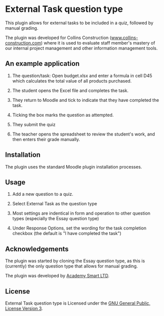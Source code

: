 # External Task question type
This plugin allows for external tasks to be included in a quiz, followed by manual grading.

The plugin was developed for Collins Construction (www.collins-construction.com) where it is used to evaluate staff member's mastery of our internal project management and other information management tools.

## An example application
1. The question/task: Open budget.xlsx and enter a formula in cell D45 which calculates the total value of all products purchased.

2. The student opens the Excel file and completes the task.

3. They return to Moodle and tick to indicate that they have completed the task.

4. Ticking the box marks the question as attempted.

5. They submit the quiz

6. The teacher opens the spreadsheet to review the student's work, and then enters their grade manually.

## Installation

The plugin uses the standard Moodle plugin installation processes.

## Usage

1. Add a new question to a quiz.

2. Select External Task as the question type

3. Most settings are indentical in form and operation to other question types (especially the Essay question type)

4. Under Response Options, set the wording for the task completion checkbox (the default is "I have completed the task")

## Acknowledgements

The plugin was started by cloning the Essay question type, as this is (currently) the only question type that allows for manual grading.

The plugin was developed by [Academy Smart LTD](https://academysmart.com/).

## License


External Task question type is Licensed under the [GNU General Public, License Version 3](https://www.gnu.org/licenses/gpl-3.0.en.html).
